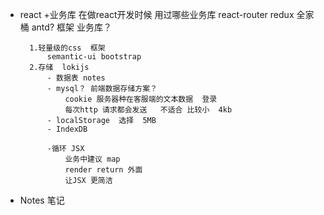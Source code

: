 - react +业务库
    在做react开发时候 用过哪些业务库
    react-router
    redux 全家桶
    antd? 框架
    业务库？

        1.轻量级的css  框架
            semantic-ui bootstrap
        2.存储  lokijs
            - 数据表 notes
            - mysql？ 前端数据存储方案？
                cookie 服务器种在客服端的文本数据  登录
                每次http 请求都会发送   不适合 比较小  4kb
            - localStorage  选择  5MB
            - IndexDB 

            -循环 JSX
                业务中建议 map
                render return 外面
                让JSX 更简洁

- Notes 笔记